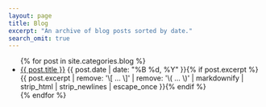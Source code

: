```yaml
---
layout: page
title: Blog
excerpt: "An archive of blog posts sorted by date."
search_omit: true
---
```


<div class="demo-blog">
<div class="demo-blog__posts mdl-grid page-content">
<ul class="post-list">
{% for post in site.categories.blog %}
  <li><article><a href="{{ post.url }}">{{ post.title }}</a> <span class="entry-date"><time datetime="{{ post.date | date_to_xmlschema }}">{{ post.date | date: "%B %d, %Y" }}</time></span>{% if post.excerpt %} <span class="excerpt">{{ post.excerpt | remove: '\[ ... \]' | remove: '\( ... \)' | markdownify | strip_html | strip_newlines | escape_once }}</span>{% endif %}</article></li>
{% endfor %}
</ul>
</div>
</div>
